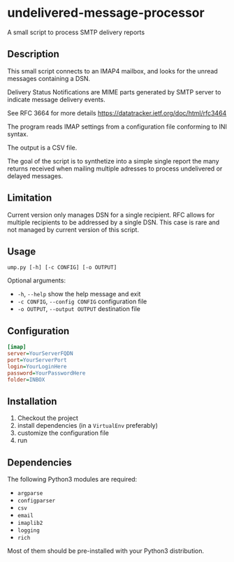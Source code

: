 # undelivered-message-processor

A small script to process SMTP delivery reports

## Description

This small script connects to an IMAP4 mailbox, and looks for the unread messages containing a DSN.

Delivery Status Notifications are MIME parts generated by SMTP server to indicate message delivery events.

See RFC 3664 for more details <https://datatracker.ietf.org/doc/html/rfc3464>

The program reads IMAP settings from a configuration file conforming to INI syntax.

The output is a CSV file.

The goal of the script is to synthetize into a simple single report the many returns received when mailing multiple adresses to process undelivered or delayed messages.

## Limitation

Current version only manages DSN for a single recipient.
RFC allows for multiple recipients to be addressed by a single DSN.
This case is rare and not managed by current version of this script.

## Usage

```
ump.py [-h] [-c CONFIG] [-o OUTPUT]
```

Optional arguments:

* `-h`, `--help`                 show the help message and exit
* `-c CONFIG`, `--config CONFIG` configuration file
*  `-o OUTPUT`, `--output OUTPUT` destination file

## Configuration

```ini
[imap]
server=YourServerFQDN
port=YourServerPort
login=YourLoginHere
password=YourPasswordHere
folder=INBOX
```

## Installation

1. Checkout the project
2. install dependencies (in a `VirtualEnv` preferably)
3. customize the configuration file
4. run


## Dependencies

The following Python3 modules are required:

* `argparse`
* `configparser`
* `csv`
* `email`
* `imaplib2`
* `logging`
* `rich` 

Most of them should be pre-installed with your Python3 distribution.
